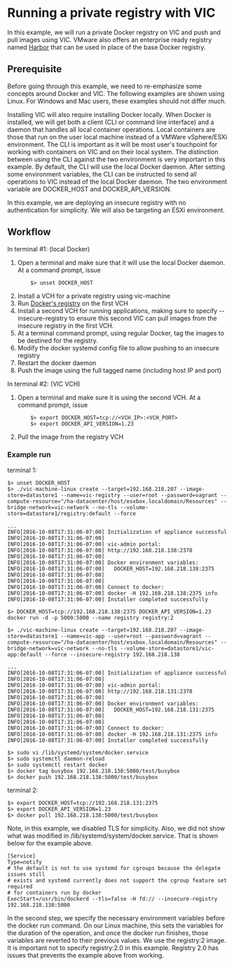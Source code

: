 # Running a private registry with VIC

In this example, we will run a private Docker registry on VIC and push and pull images using VIC.  VMware also offers an enterprise ready registry named [Harbor](https://github.com/vmware/harbor) that can be used in place of the base Docker registry.

## Prerequisite

Before going through this example, we need to re-emphasize some concepts around Docker and VIC.  The following examples are shown using Linux.  For Windows and Mac users, these examples should not differ much.

Installing VIC will also require installing Docker locally.  When Docker is installed, we will get both a client (CLI or command line interface) and a daemon that handles all local container operations.  Local containers are those that run on the user local machine instead of a VMWare vSphere/ESXi environment.  The CLI is important as it will be most user's touchpoint for working with containers on VIC and on their local system.  The distinction between using the CLI against the two environment is very important in this example.  By default, the CLI will use the local Docker daemon.  After setting some environment variables, the CLI can be instructed to send all operations to VIC instead of the local Docker daemon.  The two environment variable are DOCKER_HOST and DOCKER_API_VERSION.

In this example, we are deploying an insecure registry with no authentication for simplicity.  We will also be targeting an ESXi environment.

## Workflow

In terminal #1: (local Docker)

1. Open a terminal and make sure that it will use the local Docker daemon.  At a command prompt, issue  
    ```
        $> unset DOCKER_HOST
    ```  
2. Install a VCH for a private registry using vic-machine
3. Run [Docker's registry](https://docs.docker.com/registry/) on the first VCH
4. Install a second VCH for running applications, making sure to specify --insecure-registry to ensure this second VIC can pull images from the insecure registry in the first VCH.
5. At a terminal command prompt, using regular Docker, tag the images to be destined for the registry.
6. Modify the docker systemd config file to allow pushing to an insecure registry
7. Restart the docker daemon
8. Push the image using the full tagged name (including host IP and port)

In terminal #2: (VIC VCH)

1. Open a terminal and make sure it is using the second VCH.  At a command prompt, issue  
    ```
        $> export DOCKER_HOST=tcp://<VCH_IP>:<VCH_PORT>
        $> export DOCKER_API_VERSION=1.23
    ```
2. Pull the image from the registry VCH

### Example run

terminal 1:
```
$> unset DOCKER_HOST
$> ./vic-machine-linux create --target=192.168.218.207 --image-store=datastore1 --name=vic-registry --user=root --password=vagrant --compute-resource="/ha-datacenter/host/esxbox.localdomain/Resources" --bridge-network=vic-network --no-tls --volume-store=datastore1/registry:default --force

...
INFO[2016-10-08T17:31:06-07:00] Initialization of appliance successful       
INFO[2016-10-08T17:31:06-07:00]                                              
INFO[2016-10-08T17:31:06-07:00] vic-admin portal:                            
INFO[2016-10-08T17:31:06-07:00] http://192.168.218.138:2378                  
INFO[2016-10-08T17:31:06-07:00]                                              
INFO[2016-10-08T17:31:06-07:00] Docker environment variables:                
INFO[2016-10-08T17:31:06-07:00]   DOCKER_HOST=192.168.218.138:2375           
INFO[2016-10-08T17:31:06-07:00]                                              
INFO[2016-10-08T17:31:06-07:00]                                              
INFO[2016-10-08T17:31:06-07:00] Connect to docker:                           
INFO[2016-10-08T17:31:06-07:00] docker -H 192.168.218.138:2375 info          
INFO[2016-10-08T17:31:06-07:00] Installer completed successfully             

$> DOCKER_HOST=tcp://192.168.218.138:2375 DOCKER_API_VERSION=1.23 docker run -d -p 5000:5000 --name registry registry:2

$> ./vic-machine-linux create --target=192.168.218.207 --image-store=datastore1 --name=vic-app --user=root --password=vagrant --compute-resource="/ha-datacenter/host/esxbox.localdomain/Resources" --bridge-network=vic-network --no-tls --volume-store=datastore1/vic-app:default --force --insecure-registry 192.168.218.138

...
INFO[2016-10-08T17:31:06-07:00] Initialization of appliance successful       
INFO[2016-10-08T17:31:06-07:00]                                              
INFO[2016-10-08T17:31:06-07:00] vic-admin portal:                            
INFO[2016-10-08T17:31:06-07:00] http://192.168.218.131:2378                  
INFO[2016-10-08T17:31:06-07:00]                                              
INFO[2016-10-08T17:31:06-07:00] Docker environment variables:                
INFO[2016-10-08T17:31:06-07:00]   DOCKER_HOST=192.168.218.131:2375           
INFO[2016-10-08T17:31:06-07:00]                                              
INFO[2016-10-08T17:31:06-07:00]                                              
INFO[2016-10-08T17:31:06-07:00] Connect to docker:                           
INFO[2016-10-08T17:31:06-07:00] docker -H 192.168.218.131:2375 info          
INFO[2016-10-08T17:31:06-07:00] Installer completed successfully             

$> sudo vi /lib/systemd/system/docker.service
$> sudo systemctl daemon-reload
$> sudo systemctl restart docker
$> docker tag busybox 192.168.218.138:5000/test/busybox
$> docker push 192.168.218.138:5000/test/busybox
```

terminal 2:
```
$> export DOCKER_HOST=tcp://192.168.218.131:2375
$> export DOCKER_API_VERSION=1.23
$> docker pull 192.168.218.138:5000/test/busybox
```

Note, in this example, we disabled TLS for simplicity.  Also, we did not show what was modified in /lib/systemd/system/docker.service.  That is shown below for the example above.

```
[Service]
Type=notify
# the default is not to use systemd for cgroups because the delegate issues still
# exists and systemd currently does not support the cgroup feature set required
# for containers run by docker
ExecStart=/usr/bin/dockerd --tls=false -H fd:// --insecure-registry 192.168.218.138:5000
```

In the second step, we specify the necessary environment variables before the docker run command.  On our Linux machine, this sets the variables for the duration of the operation, and once the docker run finishes, those variables are reverted to their previous values.  We use the registry:2 image.  It is important not to specify registry:2.0 in this example.  Registry 2.0 has issues that prevents the example above from working.